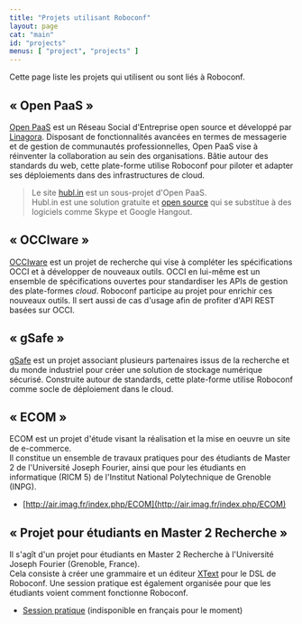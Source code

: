 ```yaml
---
title: "Projets utilisant Roboconf"
layout: page
cat: "main"
id: "projects"
menus: [ "project", "projects" ]
---
```


Cette page liste les projets qui utilisent ou sont liés à Roboconf.


## &laquo; Open PaaS &raquo;

[Open PaaS](http://open-paas.org/) est un Réseau Social d'Entreprise
open source et développé par [Linagora](http://linagora.com). Disposant de fonctionnalités avancées en termes
de messagerie et de gestion de communautés professionnelles, Open PaaS vise à réinventer la collaboration au sein
des organisations. Bâtie autour des standards du web, cette plate-forme utilise Roboconf pour piloter et adapter ses
déploiements dans des infrastructures de cloud.

> Le site [hubl.in](http://hubl.in/) est un sous-projet d'Open PaaS.  
> Hubl.in est une solution gratuite et [open source](https://github.com/linagora/hublin) qui se substitue à des logiciels comme Skype et Google Hangout.


## &laquo; OCCIware &raquo;

[OCCIware](http://www.occiware.org) est un projet de recherche qui vise à compléter les spécifications OCCI et à développer
de nouveaux outils. OCCI en lui-même est un ensemble de spécifications ouvertes pour standardiser les APIs de gestion des
plate-formes *cloud*. Roboconf participe au projet pour enrichir ces nouveaux outils. Il sert aussi de cas d'usage afin de
profiter d'API REST basées sur OCCI.


## &laquo; gSafe &raquo;

[gSafe](https://research.linagora.com/display/gsafe/gSafe+Overview) est un projet associant
plusieurs partenaires issus de la recherche et du monde industriel pour créer une solution de stockage numérique sécurisé.
Construite autour de standards, cette plate-forme utilise Roboconf comme socle de déploiement dans le cloud.


## &laquo; ECOM &raquo;

ECOM est un projet d'étude visant la réalisation et la mise en oeuvre un site de e-commerce.  
Il constitue un ensemble de travaux pratiques pour des étudiants de
Master 2 de l'Université Joseph Fourier, ainsi que pour les étudiants en
informatique (RICM 5) de l'Institut National Polytechnique de Grenoble (INPG).
 
* [http://air.imag.fr/index.php/ECOM](http://air.imag.fr/index.php/ECOM)


## &laquo; Projet pour étudiants en Master 2 Recherche &raquo;

Il s'agît d'un projet pour étudiants en Master 2 Recherche à l'Université Joseph Fourier (Grenoble, France).  
Cela consiste à créer une grammaire et un éditeur [XText](https://eclipse.org/Xtext/) pour le DSL de Roboconf. Une session pratique
est également organisée pour que les étudiants voient comment fonctionne Roboconf.
  
* [Session pratique](/en/user-guide-snapshot/m2r_lab.html) (indisponible en français pour le moment)
